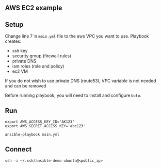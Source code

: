 ## AWS EC2 example

## Setup
Change line 7 in `main.yml` file to the aws VPC you want to use.
Playbook creates:

- ssh key
- security group (firewall rules)
- private DNS
- iam roles (role and policy)
- ec2 VM

If you do not wish to use private DNS (route53), VPC variable is not
needed and can be removed

Before running playbook, you will need to install and configure `boto`.

## Run

    export AWS_ACCESS_KEY_ID='AK123'
    export AWS_SECRET_ACCESS_KEY='abc123'

    ansible-playbook main.yml

## Connect

    ssh -i ~/.ssh/ansible-demo ubuntu@<public_ip>
